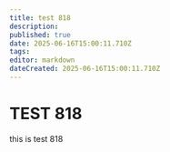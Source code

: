 ```yaml
---
title: test 818
description: 
published: true
date: 2025-06-16T15:00:11.710Z
tags: 
editor: markdown
dateCreated: 2025-06-16T15:00:11.710Z
---
```


# TEST 818
this is test 818
